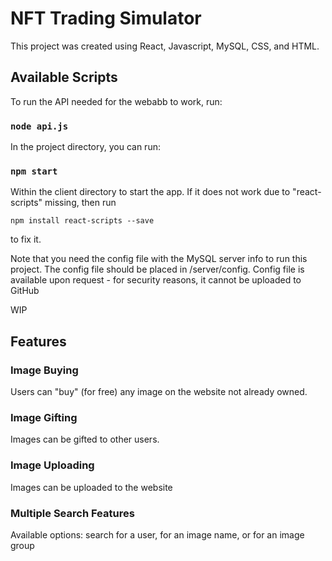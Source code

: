 # NFT Trading Simulator

This project was created using React, Javascript, MySQL, CSS, and HTML.

## Available Scripts


To run the API needed for the webabb to work, run:

### `node api.js`

In the project directory, you can run:

### `npm start`

Within the client directory to start the app. If it does not work due to "react-scripts" missing, then run

`npm install react-scripts --save`

to fix it.

Note that you need the config file with the MySQL server info to run this project. The config file should be placed in /server/config. Config file is available upon request - for security reasons, it cannot be uploaded to GitHub


WIP

## Features

### Image Buying

Users can "buy" (for free) any image on the website not already owned.

### Image Gifting

Images can be gifted to other users.

### Image Uploading

Images can be uploaded to the website

### Multiple Search Features

Available options: search for a user, for an image name, or for an image group


